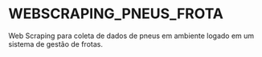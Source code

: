# WEBSCRAPING_PNEUS_FROTA
Web Scraping para coleta de dados de pneus em ambiente logado em um sistema de gestão de frotas.
